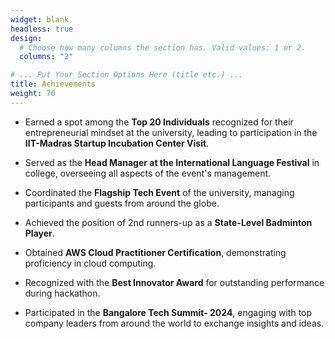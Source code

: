 ```yaml
---
widget: blank
headless: true
design:
  # Choose how many columns the section has. Valid values: 1 or 2.
  columns: "2"

# ... Put Your Section Options Here (title etc.) ...
title: Achievements
weight: 70
---
```


- Earned a spot among the **Top 20 Individuals** recognized for their entrepreneurial mindset at the university, leading to participation in the **IIT-Madras Startup Incubation Center Visit**.

- Served as the **Head Manager at the International Language Festival** in college, overseeing all aspects of the event's management.
- Coordinated the **Flagship Tech Event** of the university, managing participants and guests from around the globe.
- Achieved the position of 2nd runners-up as a **State-Level Badminton Player**.
- Obtained **AWS Cloud Practitioner Certification**, demonstrating proficiency in cloud computing.
- Recognized with the **Best Innovator Award** for outstanding performance during hackathon.
- Participated in the **Bangalore Tech Summit- 2024**, engaging with top company leaders from around the world to exchange insights and ideas.
